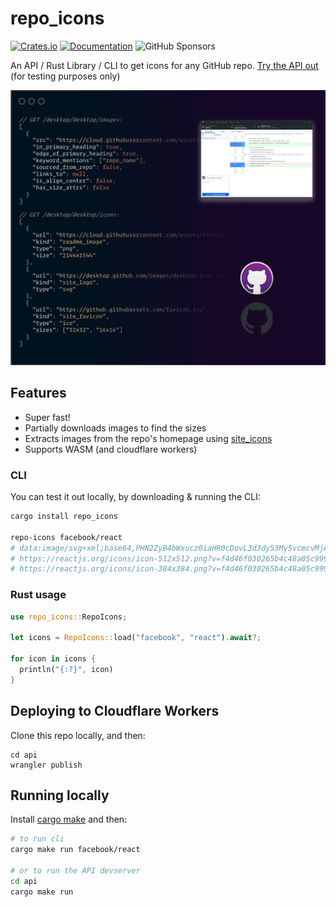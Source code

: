 # repo_icons

[![Crates.io](https://img.shields.io/crates/v/repo_icons.svg)](https://crates.io/crates/repo_icons)
[![Documentation](https://docs.rs/repo_icons/badge.svg)](https://docs.rs/repo_icons/)
![GitHub Sponsors](https://img.shields.io/github/sponsors/samdenty?style=social)

An API / Rust Library / CLI to get icons for any GitHub repo. [Try the API out](https://repo-icons.samdenty.workers.dev/desktop/desktop/icons) (for testing purposes only)

[![API screenshot](assets/repo_icons.png)](https://repo-icons.samdenty.workers.dev/desktop/desktop/icons)

## Features

- Super fast!
- Partially downloads images to find the sizes
- Extracts images from the repo's homepage using [site_icons](https://github.com/samdenty/site_icons)
- Supports WASM (and cloudflare workers)

### CLI

You can test it out locally, by downloading & running the CLI:

```bash
cargo install repo_icons

repo-icons facebook/react
# data:image/svg+xml;base64,PHN2ZyB4bWxucz0iaHR0cDovL3d3dy53My5vcmcvMjAwMC9zdmciIHZpZXdCb3g9Ii0xMS41IC0xMC4yMzE3NCAyMyAyMC40NjM0OCI+CiAgPHRpdGxlPlJlYWN0IExvZ288L3RpdGxlPgogIDxjaXJjbGUgY3g9IjAiIGN5PSIwIiByPSIyLjA1IiBmaWxsPSIjNjFkYWZiIi8+CiAgPGcgc3Ryb2tlPSIjNjFkYWZiIiBzdHJva2Utd2lkdGg9IjEiIGZpbGw9Im5vbmUiPgogICAgPGVsbGlwc2Ugcng9IjExIiByeT0iNC4yIi8+CiAgICA8ZWxsaXBzZSByeD0iMTEiIHJ5PSI0LjIiIHRyYW5zZm9ybT0icm90YXRlKDYwKSIvPgogICAgPGVsbGlwc2Ugcng9IjExIiByeT0iNC4yIiB0cmFuc2Zvcm09InJvdGF0ZSgxMjApIi8+CiAgPC9nPgo8L3N2Zz4K site_logo svg
# https://reactjs.org/icons/icon-512x512.png?v=f4d46f030265b4c48a05c999b8d93791 app_icon png 512x512
# https://reactjs.org/icons/icon-384x384.png?v=f4d46f030265b4c48a05c999b8d93791 app_icon png 384x384
```

### Rust usage

```rust
use repo_icons::RepoIcons;

let icons = RepoIcons::load("facebook", "react").await?;

for icon in icons {
  println("{:?}", icon)
}
```

## Deploying to Cloudflare Workers

Clone this repo locally, and then:

```
cd api
wrangler publish
```

## Running locally

Install [cargo make](https://github.com/sagiegurari/cargo-make) and then:

```bash
# to run cli
cargo make run facebook/react

# or to run the API devserver
cd api
cargo make run
```
